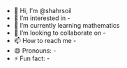 - 👋 Hi, I’m @shahrsoil
- 👀 I’m interested in -
- 🌱 I’m currently learning mathematics 
- 💞️ I’m looking to collaborate on -
- 📫 How to reach me -
- 😄 Pronouns: -
- ⚡ Fun fact: -

<!---
shahrsoil/shahrsoil is a ✨ special ✨ repository because its `README.md` (this file) appears on your GitHub profile.
You can click the Preview link to take a look at your changes.
--->
